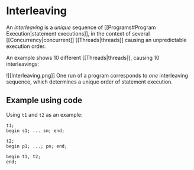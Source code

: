 # Interleaving

An *interleaving* is a *unique* sequence of [[Programs#Program Execution|statement executions]], in the context of several [[Concurrency|concurrent]] [[Threads|threads]] causing an unpredictable execution order. 

An example shows 10 different [[Threads|threads]], causing 10 interleavings:

![[Interleaving.png]]
One run of a program corresponds to *one* interleaving sequence, which determines a unique order of statement execution.

## Example using code

Using `t1` and `t2` as an example:
```
t1;
begin s1; ... sm; end;

t2;
begin p1; ...; pn; end;

begin t1, t2;
end;
```